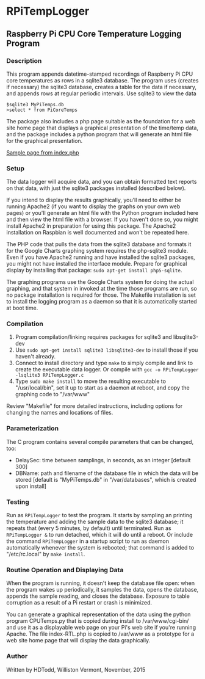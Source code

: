 # RPiTempLogger
## Raspberry Pi CPU Core Temperature Logging Program

### Description

This program appends datetime-stamped recordings of Raspberry Pi CPU core temperatures as rows 
in a sqlite3 database.  The program uses (creates if necessary) the sqlite3 database, creates
a table for the data if necessary, and appends rows at regular periodic intervals.  Use
sqlite3 to view the data

    $sqlite3 MyPiTemps.db
    >select * from PiCoreTemps

The package also includes a php page suitable as the foundation for a web site home page that displays
a graphical presentation of the time/temp data, and the package includes a python program
that will generate an html file for the graphical presentation.  

[Sample page from index.php](https://github.com/hdtodd/RPiTempLogger/blob/master/RPiTL.jpg)

### Setup

The data logger will acquire data, and you can obtain formatted text reports on that data, with just the sqlite3
packages installed (described below).

If you intend to display the results graphically, you'll need to either be running Apache2 (if you want to 
display the graphs on your own web pages) or you'll generate an html file with the Python program included here and
then view the html file with a browser.  If you haven't done so, you might install Apache2 in preparation for using
this package.  The Apache2 installation on Raspbian is well documented and won't be repeated here.

The PHP code that pulls the data from the sqlite3 database and formats it for the Google Charts graphing
system requires the php-sqlite3 module.  Even if you have Apache2 running and have installed the sqlite3
packages, you might not have installed the interface module.  Prepare for graphical display by installing that
package: `sudo apt-get install php5-sqlite`.

The graphing programs use the
Google Charts system for doing the actual graphing, and that system in invoked at the time
those programs are run, so no package installation is required for those.  The Makefile installation is set to
install the logging program as a daemon so that it is automatically started at boot time.

### Compilation 

  1. Program compilation/linking requires packages for sqlite3 and libsqlite3-dev
  2.  Use `sudo apt-get install sqlite3 libsqlite3-dev` to install those if you haven't already.
  3.  Connect to install directory and type `make` to simply compile and link to create the executable data logger. Or compile with `gcc -o RPiTempLogger -lsqlite3 RPiTempLogger.c`
  4.  Type `sudo make install` to move the resulting executable to "/usr/local/bin", set it up
    to start as a daemon at reboot, and copy the graphing code to "/var/www"

Review "Makefile" for more detailed instructions, including options for changing the names and locations of files.

### Parameterization

The C program contains several compile parameters that can be changed, too:
  * DelaySec:  time between samplings, in seconds, as an integer [default 300]
  * DBName:    path and filename of the database file in which the data will be stored [default is "MyPiTemps.db" in "/var/databases", which is created upon install]

### Testing

Run as `RPiTempLogger` to test the program.  It starts by sampling an printing the temperature and adding the sample data to the sqlite3 database; it repeats that (every 5 minutes, by default) until terminated.  Run as `RPiTempLogger &` to run detached, which it will do until a reboot.   Or include the command `RPiTempLogger` in a startup script to run as daemon automatically whenever the system is rebooted; that command is added to "/etc/rc.local" by `make install`.

### Routine Operation and Displaying Data

When the program is running, it doesn't keep the database file open: when the program wakes
up periodically, it samples the data, opens the database, appends the sample reading, and closes the 
database.  Exposure to table corruption as a result of a Pi restart or crash is minimized.

You can generate a graphical representation of the data using the python program CPUTemps.py
that is copied during install to /var/www/cgi-bin/ and use it as a displayable web page
on your Pi's web site if you're running Apache.  The file index-RTL.php is copied to /var/www
as a prototype for a web site home page that will display the data graphically.

### Author

Written by HDTodd, Williston Vermont, November, 2015

